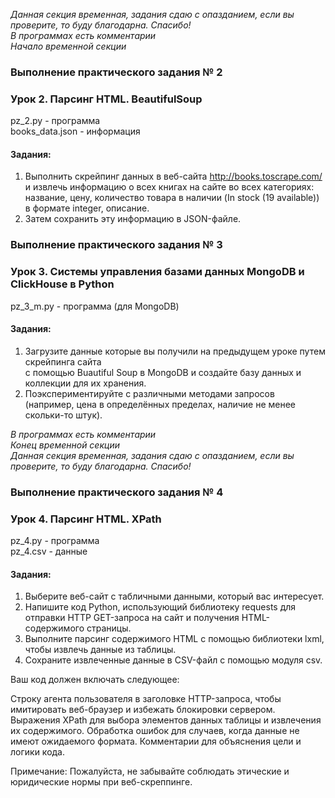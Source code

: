 *Данная секция временная, задания сдаю с опазданием, если вы проверите, то буду благодарна. Спасибо!* <br>
_В программах есть комментарии_ <br>
_Начало временной секции_ <br>
### Выполнение практического задания № 2
### Урок 2. Парсинг HTML. BeautifulSoup

pz_2.py		      - программа <br>
books_data.json	- информация <br>

#### Задания:

1.  Выполнить скрейпинг данных в веб-сайта http://books.toscrape.com/ 
    и извлечь информацию о всех книгах на сайте во всех категориях: 
    название, цену, количество товара в наличии (In stock (19 available)) 
    в формате integer, описание.
2.  Затем сохранить эту информацию в JSON-файле.
   
### Выполнение практического задания № 3
### Урок 3. Системы управления базами данных MongoDB и ClickHouse в Python

pz_3_m.py  - программа (для MongoDB) <br>

#### Задания:

1.  Загрузите данные которые вы получили на предыдущем уроке путем скрейпинга сайта <br>
    с помощью Buautiful Soup в MongoDB и создайте базу данных и коллекции для их хранения.
2.  Поэкспериментируйте с различными методами запросов <br>
    (например, цена в определённых пределах, наличие не менее скольки-то штук). <br>

_В программах есть комментарии_ <br>
_Конец временной секции_ <br>
*Данная секция временная, задания сдаю с опазданием, если вы проверите, то буду благодарна. Спасибо!*

### Выполнение практического задания № 4
### Урок 4. Парсинг HTML. XPath

pz_4.py  - программа <br>
pz_4.csv - данные <br>

#### Задания:

1.  Выберите веб-сайт с табличными данными, который вас интересует.
2.  Напишите код Python, использующий библиотеку requests для отправки HTTP GET-запроса на сайт и получения HTML-содержимого страницы.
3.  Выполните парсинг содержимого HTML с помощью библиотеки lxml, чтобы извлечь данные из таблицы.
4.  Сохраните извлеченные данные в CSV-файл с помощью модуля csv.

Ваш код должен включать следующее:

Строку агента пользователя в заголовке HTTP-запроса, чтобы имитировать веб-браузер и избежать блокировки сервером.
Выражения XPath для выбора элементов данных таблицы и извлечения их содержимого.
Обработка ошибок для случаев, когда данные не имеют ожидаемого формата.
Комментарии для объяснения цели и логики кода.

Примечание: Пожалуйста, не забывайте соблюдать этические и юридические нормы при веб-скреппинге.
